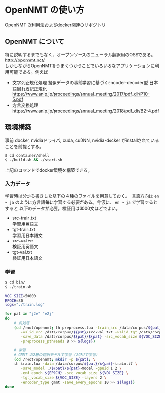 # OpenNMT の使い方
OpenNMT の利用法およびdocker関連のリポジトリ
## OpenNMT について  
特に説明するまでもなく、オープンソースのニューラル翻訳用のOSSである。  
http://opennmt.net/  
しかしながらOpenNMTをうまくつかうことでいろいろなアプリケーションに利用可能である。例えば
* 文字列正規化処理
擬似データの事前学習に基づくencoder-decoder型 日本語崩れ表記正規化  
https://www.anlp.jp/proceedings/annual_meeting/2017/pdf_dir/P10-5.pdf
* 方言変換処理  
https://www.anlp.jp/proceedings/annual_meeting/2018/pdf_dir/B2-4.pdf  

## 環境構築
事前 docker, nvidiaドライバ, cuda, cuDNN, nvidia-docker がinstallされていることを前提とする。
```bash
$ cd container/shell
$ ./build.sh && ./start.sh
```
上記のコマンドでdocker環境を構築できる。
### 入力データ  
学習時は分かち書きした以下の４種のファイルを用意しておく。　言語方向は `en → ja` のように方言語毎に学習する必要がある。今仮に、 `en → ja` で学習するとすると 以下のデータが必要。検証用は3000文ほどでよい。

* src-train.txt  
学習用英語文
* tgt-train.txt  
学習用日本語文
* src-val.txt  
検証用英語文
* tgt-val.txt  
検証用日本語文

### 学習
```bash
$ cd bin/
$ ./train.sh
```
```bash
VOC_SIZE=50000
EPOCH=30
logs="./train.log"

for pat in "j2e" "e2j"
do
    # 前処理
    (cd /root/opennmt; th preprocess.lua -train_src /data/corpus/${pat}/src-train.txt -train_tgt /data/corpus/${pat}/tgt-train.txt \
       -valid_src /data/corpus/${pat}/src-val.txt -valid_tgt /data/corpus/${pat}/tgt-val.txt \
       -save_data /data/corpus/${pat}/${pat} -src_vocab_size ${VOC_SIZE} -tgt_vocab_size ${VOC_SIZE} \
       -preprocess_pthreads 8 >> ${logs})

    # 学習
    # GNMT の2層の翻訳モデルで学習 (2GPUで学習)
    (cd /root/opennmt; mkdir -p ${pat}; \
    th train.lua -data /data/corpus/${pat}/${pat}-train.t7 \
       -save_model ./${pat}/${pat}-model -gpuid 1 2 \
       -end_epoch ${EPOCH} -src_vocab_size ${VOC_SIZE} \
       -tgt_vocab_size ${VOC_SIZE} -layers 2 \
       -encoder_type gnmt -save_every_epochs 10 >> ${logs})
done

```
